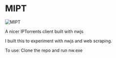 # MIPT

![MIPT](http://files.tophattedcat.co.uk/file/1gmx5szqsgxskyb9.png)

A nicer IPTorrents client built with nwjs

I built this to experiment with nwjs and web scraping.

To use: Clone the repo and run nw.exe